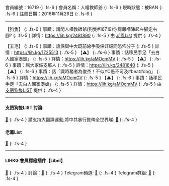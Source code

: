 會員編號：16719
{: .fs-6 }
會員名稱：人權教師爺
{: .fs-6 }
現時狀態：被BAN
{: .fs-6 }
註冊日期：2016年11月26日
{: .fs-6 }

---

<div class="code-example" markdown="1">

【狗隻】
{: .fs-6 }
事蹟：請問人權教師爺(狗隻#16719)你屙尿嗰陣起左腳定右腳?
{: .fs-5 }
詳情：https://lih.kg/2481890
{: .fs-5 }
由 [老鳳List](#老鳳list) 提供
{: .fs-4 }

</div>
<div class="code-example" markdown="1">

【五毛】
{: .fs-6 }
事蹟：話保衛中大既前線手吸係奸細同恐怖分子
{: .fs-5 }
詳情：https://lih.kg/1725513
{: .fs-5 }
【⚠️】
{: .fs-6 }
事蹟：話移民手足「去白人國家港蝗」
{: .fs-5 }
詳情：https://lih.kg/aMOcmMV
{: .fs-5 }
【⚠️】
{: .fs-6 }
事蹟：屈大家係支那人
{: .fs-5 }
詳情：https://lih.kg/2481640
{: .fs-5 }
【⚠️】
{: .fs-6 }
事蹟：話「識時務者為俊杰！不似YC愚不可及#beat#dog」
{: .fs-5 }
詳情：https://lih.kg/aMOcmGV
{: .fs-5 }
【⚠️】
{: .fs-6 }
事蹟：話移民手足「去白人國家港蝗」
{: .fs-5 }
詳情：https://lih.kg/aMOcmMV
{: .fs-5 }
由 [支囝狗隻LIST](#支囝狗隻list-討論) 提供
{: .fs-4 }
</div>

---

#### 支囝狗隻LIST 討論: 
[🔗](https://lih.kg/2908480)
{: .fs-4 }
請支持大翻譯運動,將中共暴行推俾全世界睇: [🔗](https://twitter.com/tgtm_official)
{: .fs-4 }
#### 老鳳List
[🔗](https://lihkg.com/thread/2808424)
{: .fs-4 }

---

#### LIHKG 會員標籤插件【Libel】
[🔗](https://kitce.github.io/libel)
{: .fs-4 }
討論：[🔗](https://lih.kg/2841778)
{: .fs-4 }
Telegram頻道: [🔗](https://t.me/LibelOfficialChannel)
{: .fs-4 }
Telegram群組: [🔗](https://t.me/LibelOfficialGroup)
{: .fs-4 }
